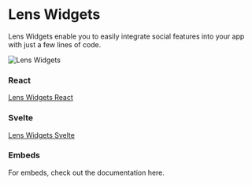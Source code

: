 # Lens Widgets

Lens Widgets enable you to easily integrate social features into your app with just a few lines of code.

![Lens Widgets](https://arweave.net/rNIa-wzRlmCtRNvDqQZJOxXCdRFr5_Ih46-dF__FT8U)

### React

[Lens Widgets React](https://github.com/lens-protocol/lens-widgets/tree/main/lens-widgets-react)

### Svelte

[Lens Widgets Svelte](https://github.com/lens-protocol/lens-widgets/tree/main/lens-widgets-svelte)

### Embeds

For embeds, check out the documentation here.